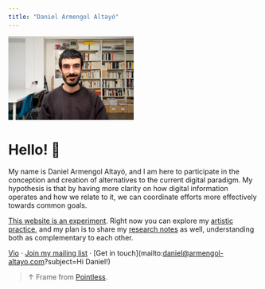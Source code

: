 ```yaml
---
title: "Daniel Armengol Altayó"
---
```

<!-- ![](../assets/202103120055.jpg) -->
<img src="../assets/202103120055.jpg" style="width:50%">

# Hello! 👋

My name is Daniel Armengol Altayó, and I am here to participate in the conception and creation of alternatives to the current digital paradigm. My hypothesis is that by having more clarity on how digital information operates and how we relate to it, we can coordinate efforts more effectively towards common goals.

[This website is an experiment](202108311605). Right now you can explore my [artistic practice](202103150041), and my plan is to share my [research notes](202103120337) as well, understanding both as complementary to each other.

[Vio](202104071256) · [Join my mailing list](https://tinyletter.com/danielarmengolaltayo) · [Get in touch](mailto:daniel@armengol-altayo.com?subject=Hi Daniel!)

>↑ Frame from [Pointless](202105291521).